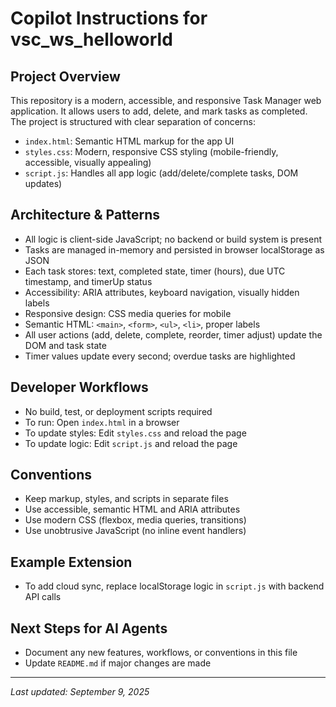 
# Copilot Instructions for vsc_ws_helloworld

## Project Overview
This repository is a modern, accessible, and responsive Task Manager web application. It allows users to add, delete, and mark tasks as completed. The project is structured with clear separation of concerns:

- `index.html`: Semantic HTML markup for the app UI
- `styles.css`: Modern, responsive CSS styling (mobile-friendly, accessible, visually appealing)
- `script.js`: Handles all app logic (add/delete/complete tasks, DOM updates)



## Architecture & Patterns
- All logic is client-side JavaScript; no backend or build system is present
- Tasks are managed in-memory and persisted in browser localStorage as JSON
- Each task stores: text, completed state, timer (hours), due UTC timestamp, and timerUp status
- Accessibility: ARIA attributes, keyboard navigation, visually hidden labels
- Responsive design: CSS media queries for mobile
- Semantic HTML: `<main>`, `<form>`, `<ul>`, `<li>`, proper labels
- All user actions (add, delete, complete, reorder, timer adjust) update the DOM and task state
- Timer values update every second; overdue tasks are highlighted


## Developer Workflows
- No build, test, or deployment scripts required
- To run: Open `index.html` in a browser
- To update styles: Edit `styles.css` and reload the page
- To update logic: Edit `script.js` and reload the page

## Conventions
- Keep markup, styles, and scripts in separate files
- Use accessible, semantic HTML and ARIA attributes
- Use modern CSS (flexbox, media queries, transitions)
- Use unobtrusive JavaScript (no inline event handlers)


## Example Extension
- To add cloud sync, replace localStorage logic in `script.js` with backend API calls

## Next Steps for AI Agents
- Document any new features, workflows, or conventions in this file
- Update `README.md` if major changes are made

---
_Last updated: September 9, 2025_
